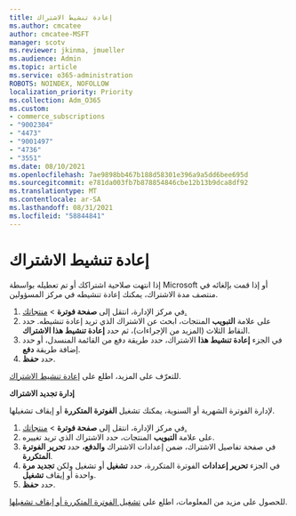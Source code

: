 ```yaml
---
title: إعادة تنشيط الاشتراك
ms.author: cmcatee
author: cmcatee-MSFT
manager: scotv
ms.reviewer: jkinma, jmueller
ms.audience: Admin
ms.topic: article
ms.service: o365-administration
ROBOTS: NOINDEX, NOFOLLOW
localization_priority: Priority
ms.collection: Adm_O365
ms.custom:
- commerce_subscriptions
- "9002304"
- "4473"
- "9001497"
- "4736"
- "3551"
ms.date: 08/10/2021
ms.openlocfilehash: 7ae9898bb467b188d58301e396a9a5dd6bee695d
ms.sourcegitcommit: e781da003fb7b878854846cbe12b13b9dca8df92
ms.translationtype: MT
ms.contentlocale: ar-SA
ms.lasthandoff: 08/31/2021
ms.locfileid: "58844841"
---
```

# <a name="reactivate-your-subscription"></a>إعادة تنشيط الاشتراك

إذا انتهت صلاحية اشتراكك أو تم تعطيله بواسطة Microsoft أو إذا قمت بإلغائه في منتصف مدة الاشتراك، يمكنك إعادة تنشيطه في مركز المسؤولين.

1. في مركز الإدارة، انتقل إلى **صفحة فوترة**  >  [منتجاتك.](https://go.microsoft.com/fwlink/p/?linkid=842054)
2. على علامة **التبويب** المنتجات، ابحث عن الاشتراك الذي تريد إعادة تنشيطه. حدد النقاط الثلاث (المزيد من الإجراءات)، ثم حدد **إعادة تنشيط هذا الاشتراك**.
3. في الجزء **إعادة تنشيط هذا** الاشتراك، حدد طريقة دفع من القائمة المنسدل، أو حدد إضافة طريقة **دفع**.
4. حدد **حفظ**.

للتعرّف على المزيد، اطلع على [إعادة تنشيط الاشتراك](https://docs.microsoft.com/microsoft-365/commerce/subscriptions/reactivate-your-subscription).

**إدارة تجديد الاشتراك**

لإدارة الفوترة الشهرية أو السنوية، يمكنك تشغيل **الفوترة المتكررة** أو إيقاف تشغيلها.

1. في مركز الإدارة، انتقل إلى **صفحة فوترة**  >  [منتجاتك.](https://go.microsoft.com/fwlink/p/?linkid=842054)
2. على علامة **التبويب** المنتجات، حدد الاشتراك الذي تريد تغييره.
3. في صفحة تفاصيل الاشتراك، ضمن إعدادات الاشتراك **والدفع،** حدد **تحرير الفوترة المتكررة**.
4. في الجزء **تحرير إعدادات** الفوترة المتكررة، حدد **تشغيل** أو تشغيل ولكن **تجديد مرة** واحدة أو إيقاف **تشغيل**.
5. حدد **حفظ**.

للحصول على مزيد من المعلومات، اطلع على [تشغيل الفوترة المتكررة أو إيقاف تشغيلها](https://docs.microsoft.com/microsoft-365/commerce/subscriptions/renew-your-subscription#turn-recurring-billing-off-or-on).
